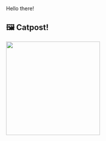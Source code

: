 Hello there!



## 🖼️ Catpost!

<sub>
    <img src="https://cdn2.thecatapi.com/images/LEDA5T8MlD.false" height="256">
</sub>

